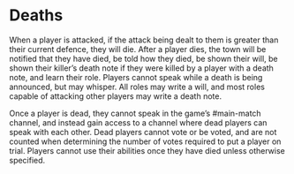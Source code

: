 # Deaths

When a player is attacked, if the attack being dealt to them is greater than their current defence, they will die. After a player dies, the town will be notified that they have died, be told how they died, be shown their will, be shown their killer’s death note if they were killed by a player with a death note, and learn their role. Players cannot speak while a death is being announced, but may whisper. All roles may write a will, and most roles capable of attacking other players may write a death note.

Once a player is dead, they cannot speak in the game’s #main-match channel, and instead gain access to a channel where dead players can speak with each other. Dead players cannot vote or be voted, and are not counted when determining the number of votes required to put a player on trial. Players cannot use their abilities once they have died unless otherwise specified.
